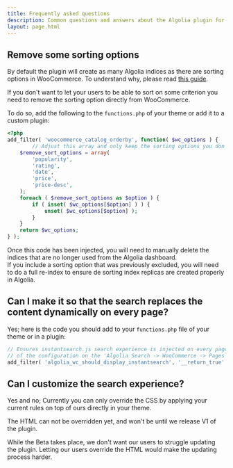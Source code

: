 ```yaml
---
title: Frequently asked questions
description: Common questions and answers about the Algolia plugin for WooCommerce.
layout: page.html
---
```

## Remove some sorting options

By default the plugin will create as many Algolia indices as there are sorting options in WooCommerce. To understand why, please read [this guide](https://www.algolia.com/doc/guides/relevance/sorting/#multiple-sorting-strategies).

If you don't want to let your users to be able to sort on some criterion you need to remove the sorting option directly from WooCommerce.

To do so, add the following to the `functions.php` of your theme or add it to a custom plugin:

```php
<?php
add_filter( 'woocommerce_catalog_orderby', function( $wc_options ) {
		// Adjust this array and only keep the sorting options you don't want to keep.
    $remove_sort_options = array(
        'popularity',
        'rating',
        'date',
        'price',
        'price-desc',
    );
    foreach ( $remove_sort_options as $option ) {
        if ( isset( $wc_options[$option] ) ) {
            unset( $wc_options[$option] );
        }
    }
    return $wc_options;
} );
```

<div class="alert alert-warning">Once this code has been injected, you will need to manually delete the indices that are no longer used from the Algolia dashboard.</div>
<div class="alert alert-warning">If you include a sorting option that was previously excluded, you will need to do a full re-index to ensure de sorting index replicas are created properly in Algolia.</div>

## Can I make it so that the search replaces the content dynamically on every page?

Yes; here is the code you should add to your `functions.php` file of your theme or in a plugin:

```php
// Ensures instantsearch.js search experience is injected on every page regardless
// of the configuration on the 'Algolia Search -> WooCommerce -> Pages' admin page.
add_filter( 'algolia_wc_should_display_instantsearch', '__return_true' );
```

## Can I customize the search experience?

Yes and no; Currently you can only override the CSS by applying your current rules on top of ours directly in your theme.

The HTML can not be overridden yet, and won't be until we release V1 of the plugin.

While the Beta takes place, we don't want our users to struggle updating the plugin. Letting our users override the HTML would make the updating process harder.









